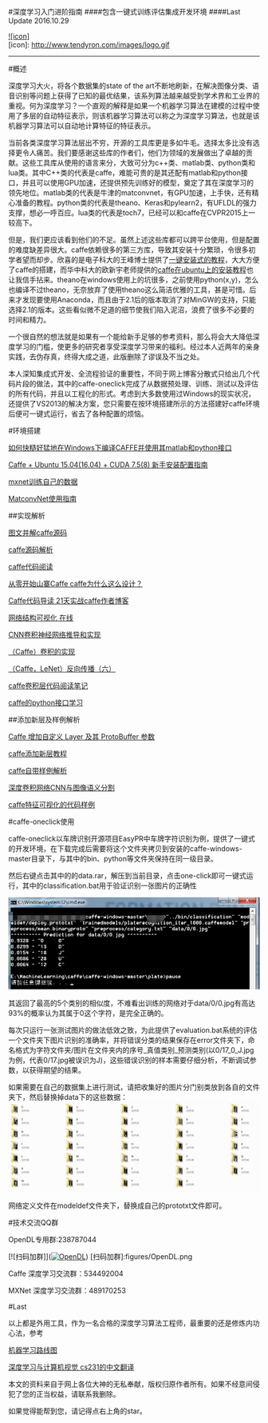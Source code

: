 #深度学习入门进阶指南
####包含一键式训练评估集成开发环境
####Last Update 2016.10.29

[![icon]](http://www.tendyron.com/)  
[icon]: http://www.tendyron.com/images/logo.gif
***

#概述

深度学习大火，将各个数据集的state of the art不断地刷新，在解决图像分类、语音识别等问题上获得了已知的最优结果，该系列算法越来越受到学术界和工业界的重视。何为深度学习？一个直观的解释是如果一个机器学习算法在建模的过程中使用了多层的自动特征表示，则该机器学习算法可以称之为深度学习算法，也就是该机器学习算法可以自动地计算特征的特征表示。

当前各类深度学习算法层出不穷，开源的工具库更是多如牛毛。选择太多比没有选择更令人痛苦。我们要感谢这些库的作者们，他们为领域的发展做出了卓越的贡献。这些工具库从使用的语言来分，大致可分为c++类、matlab类、python类和lua类。其中C++类的代表是caffe，难能可贵的是其还配有matlab和python接口，并且可以使用GPU加速，还提供预先训练好的模型，奠定了其在深度学习的领先地位。matlab类的代表是牛津的matconvnet，有GPU加速，上手快，还有精心准备的教程。python类的代表是theano、Keras和pylearn2，有UFLDL的强力支撑，想必一呼百应。lua类的代表是toch7，已经可以和caffe在CVPR2015上一较高下。

但是，我们更应该看到他们的不足。虽然上述这些库都可以跨平台使用，但是配置的难度缺差异很大。caffe依赖很多的第三方库，导致其安装十分繁琐，令很多初学者望而却步。欣喜的是电子科大的王峰博士提供了[一键安装式的教程](如何快糙好猛地在Windows下编译CAFFE并使用其matlab和python接口)，大大方便了caffe的搭建，而华中科大的欧新宇老师提供的[caffe在ubuntu上的安装教程](http://ouxinyu.github.io/Blogs/20151108001.html)也让我信手拈来。theano在windows使用上的坑很多，之前使用python(x,y)，怎么也编译不过theano，无奈放弃了使用theano这么简洁优雅的工具，甚是可惜。后来才发现要使用Anaconda，而且由于2.1后的版本取消了对MinGW的支持，只能选择2.1的版本。这些看似微不足道的细节使我们陷入泥沼，浪费了很多不必要的时间和精力。

一个很自然的想法就是如果有一个能给新手足够的参考资料，那么将会大大降低深度学习的门槛，使更多的研究者享受深度学习带来的福利。经过本人近两年的亲身实践，去伪存真，终得大成之道，此版删除了谬误及不当之处。

本人深知集成式开发、全流程验证的重要性，不同于网上博客分散式只给出几个代码片段的做法，其中的caffe-oneclick完成了从数据预处理、训练、测试以及评估的所有代码，并且以工程化的形式。考虑到大多数使用过Windows的现实状况，还提供了VS2013的解决方案，您只需要在按环境搭建所示的方法搭建好caffe环境后便可一键式运行，省去了各种配置的烦恼。

#环境搭建

[如何快糙好猛地在Windows下编译CAFFE并使用其matlab和python接口](http://blog.csdn.net/happynear/article/details/45372231)

[Caffe + Ubuntu 15.04(16.04) + CUDA 7.5(8) 新手安装配置指南](http://blog.csdn.net/shiorioxy/article/details/52652831)

[mxnet训练自己的数据](https://github.com/imistyrain/mxnet-mr)

[MatconvNet使用指南](https://github.com/imistyrain/MatConvNet-mr)

##实现解析

[图文并解caffe源码](http://blog.csdn.net/mounty_fsc/article/category/6136645)

[caffe源码解析](http://blog.csdn.net/qq_16055159)

[caffe代码阅读](http://blog.csdn.net/xizero00/article/category/5619855/)

[从零开始山寨Caffe  caffe为什么这么设计？](http://www.cnblogs.com/neopenx/)

[Caffe代码导读 21天实战caffe作者博客](http://blog.csdn.net/kkk584520/article/category/2620891/2)

[网络结构可视化 在线 ](http://ethereon.github.io/netscope/#/editor)

[CNN卷积神经网络推导和实现](http://blog.csdn.net/zouxy09/article/details/9993371)

[（Caffe）卷积的实现](http://blog.csdn.net/mounty_fsc/article/details/51290446)

[（Caffe，LeNet）反向传播（六）](http://blog.csdn.net/mounty_fsc/article/details/51379395)

[caffe卷积层代码阅读笔记](http://blog.csdn.net/tangwei2014/article/details/47730797)

[caffe的python接口学习](http://www.cnblogs.com/denny402/tag/caffe/default.html?page=2)

##添加新层及样例解析

[Caffe 增加自定义 Layer 及其 ProtoBuffer 参数](http://blog.csdn.net/kkk584520/article/details/52721838)

[caffe添加新层教程](http://blog.csdn.net/shuzfan/article/details/51322976)

[caffe自带样例解析](http://blog.csdn.net/whiteinblue)

[深度卷积网络CNN与图像语义分割](http://blog.csdn.net/xiahouzuoxin/article/details/47789361)

[caffe特征可视化的代码样例](http://blog.csdn.net/lingerlanlan/article/details/37593837)

#caffe-oneclick使用

caffe-oneclick以车牌识别开源项目EasyPR中车牌字符识别为例，提供了一键式的开发环境，在下载完成后需要将这个文件夹拷贝到安装的caffe-windows-master目录下，与其中的bin、python等文件夹保持在同一级目录。

然后右键点击其中的的data.rar，解压到当前目录，点击one-click即可一键式运行，其中的classification.bat用于验证识别一张图片的正确性

![分类结果](figures/classification.png)

其返回了最高的5个类别的相似度，不难看出训练的网络对于data/0/0.jpg有高达93%的概率认为其属于0这个字符，是完全正确的。

每次只运行一张测试图片的做法低效之致，为此提供了evaluation.bat系统的评估一个文件夹下图片识别的准确率，并将错误分类的结果保存在error文件夹下，命名格式为字符文件夹/图片在文件夹内的序号_真值类别_预测类别(以0/17_0_J.jpg为例，代表0/17.jpg被误识为J)，这些错误识别的样本需要仔细分析，不断调试参数，以获得期望的结果。

如果需要在自己的数据集上进行测试，请把收集好的图片分门别类放到各自的文件夹下，然后替换掉data下的这些数据：
![图片整理方式](figures/data.png)

网络定义文件在modeldef文件夹下，替换成自己的prototxt文件即可。

#技术交流QQ群

OpenDL专用群:238787044

[![扫码加群]](<a target="_blank" href="http://shang.qq.com/wpa/qunwpa?idkey=c0f6c0fc9909ac91d8edf5bb6bf1a86a612c6ca9d43747d6429c2480b8019c7b"><img border="0" src="http://pub.idqqimg.com/wpa/images/group.png" alt="OpenDL" title="OpenDL"></a>)
[扫码加群]:figures/OpenDL.png

Caffe 深度学习交流群：534492004

MXNet 深度学习交流群：489170253

#Last

以上都是外用工具，作为一名合格的深度学习算法工程师，最重要的还是修炼内功心法，参考

[机器学习路线图](http://blog.csdn.net/longxinchen_ml/article/details/50749614)

[深度学习与计算机视觉 cs231的中文翻译](http://blog.csdn.net/longxinchen_ml/article/category/5969883)


本文的资料来自于网上各位大神的无私奉献，版权归原作者所有。如果不经意间侵犯了您的正当权益，请联系我删除。

如果觉得能帮到您，请记得点右上角的star。